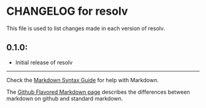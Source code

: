 # CHANGELOG for resolv

This file is used to list changes made in each version of resolv.

## 0.1.0:

* Initial release of resolv

- - -
Check the [Markdown Syntax Guide](http://daringfireball.net/projects/markdown/syntax) for help with Markdown.

The [Github Flavored Markdown page](http://github.github.com/github-flavored-markdown/) describes the differences between markdown on github and standard markdown.
